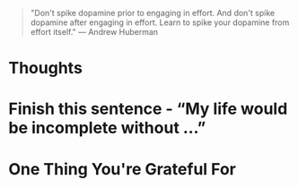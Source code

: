 
> \"Don't spike dopamine prior to engaging in effort. And don't spike dopamine after engaging in effort. Learn to spike your dopamine from effort itself.\" — Andrew Huberman

# Thoughts

# Finish this sentence - “My life would be incomplete without …”

# One Thing You're Grateful For

